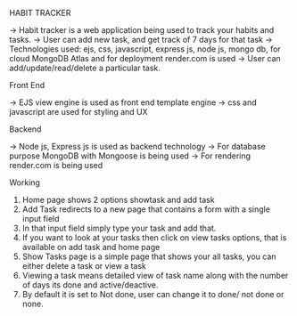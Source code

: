 HABIT TRACKER

-> Habit tracker is a web application being used to track your habits and tasks.
-> User can add new task, and get track of 7 days for that task
-> Technologies used: ejs, css, javascript, express js, node js, mongo db, for cloud MongoDB Atlas and for deployment render.com is used
-> User can add/update/read/delete a particular task.


Front End

-> EJS view engine is used as front end template engine
-> css and javascript are used for styling and UX

Backend

-> Node js, Express js is used as backend technology
-> For database purpose MongoDB with Mongoose is being used
-> For rendering render.com is being used




Working

1. Home page shows 2 options showtask and add task
2. Add Task redirects to a new page that contains a form with a single input field
3. In that input field simply type your task and add that.
4. If you want to look at your tasks then click on view tasks options, that is available on add task and home page
5. Show Tasks page is a simple page that shows your all tasks, you can either delete a task or view a task
6. Viewing a task means detailed view of task name along with the number of days its done and active/deactive.
7. By default it is set to Not done, user can change it to done/ not done or none.